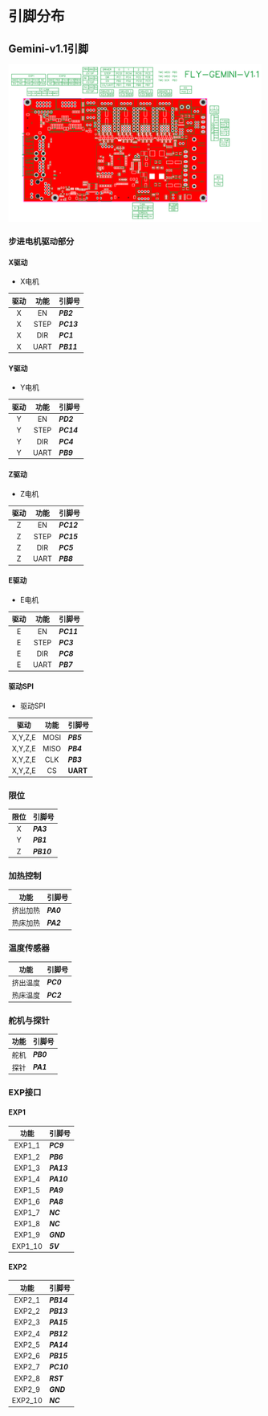 # 引脚分布

## Gemini-v1.1引脚

![Gemini v1.1 Pinout](https://raw.githubusercontent.com/Mellow-3D/Fly-Gemini-V1.1/main/Hardware/pinout_gemini_v_1.1.svg)

### 步进电机驱动部分

<!-- tabs:start -->

#### **X驱动**

* X电机

| 驱动 | 功能 | 引脚号 |
| :----: | :----: | :----- |
| X | EN | ***PB2*** |
| X | STEP | ***PC13*** |
| X | DIR | ***PC1*** |
| X | UART | ***PB11*** |

#### **Y驱动**

* Y电机

| 驱动 | 功能 | 引脚号 |
| :----: | :----: | :----- |
| Y | EN | ***PD2*** |
| Y | STEP | ***PC14*** |
| Y | DIR | ***PC4*** |
| Y | UART | ***PB9*** |

#### **Z驱动**

* Z电机

| 驱动 | 功能 | 引脚号 |
| :----: | :----: | :----- |
| Z | EN | ***PC12*** |
| Z | STEP | ***PC15*** |
| Z | DIR | ***PC5*** |
| Z | UART | ***PB8*** |

#### **E驱动**

* E电机

| 驱动 | 功能 | 引脚号 |
| :----: | :----: | :----- |
| E | EN | ***PC11*** |
| E | STEP | ***PC3*** |
| E | DIR | ***PC8*** |
| E | UART | ***PB7*** |

#### **驱动SPI**

* 驱动SPI

| 驱动 | 功能 | 引脚号 |
| :----: | :----: | :----- |
| X,Y,Z,E | MOSI | ***PB5*** |
| X,Y,Z,E | MISO | ***PB4*** |
| X,Y,Z,E | CLK | ***PB3*** |
| X,Y,Z,E | CS | **UART** |

<!-- tabs:end -->


### 限位

| 限位 | 引脚号 |
| :----: | :----- |
| X | ***PA3*** |
| Y | ***PB1*** |
| Z | ***PB10*** |

### 加热控制

| 功能 | 引脚号 |
| :----: | :----- |
| 挤出加热 | ***PA0*** |
| 热床加热 | ***PA2*** |

### 温度传感器

| 功能 | 引脚号 |
| :----: | :----- |
| 挤出温度 | ***PC0*** |
| 热床温度 | ***PC2*** |

### 舵机与探针

| 功能 | 引脚号 |
| :----: | :----- |
| 舵机 | ***PB0*** |
| 探针 | ***PA1*** |

### EXP接口

<!-- tabs:start -->

#### **EXP1**

| 功能 | 引脚号 |
| :----: | :----- |
| EXP1_1 | ***PC9*** |
| EXP1_2 | ***PB6*** |
| EXP1_3 | ***PA13*** |
| EXP1_4 | ***PA10*** |
| EXP1_5 | ***PA9*** |
| EXP1_6 | ***PA8*** |
| EXP1_7 | ***NC*** |
| EXP1_8 | ***NC*** |
| EXP1_9 | ***GND*** |
| EXP1_10 | ***5V*** |

#### **EXP2**

| 功能 | 引脚号 |
| :----: | :----- |
| EXP2_1 | ***PB14*** |
| EXP2_2 | ***PB13*** |
| EXP2_3 | ***PA15*** |
| EXP2_4 | ***PB12*** |
| EXP2_5 | ***PA14*** |
| EXP2_6 | ***PB15*** |
| EXP2_7 | ***PC10*** |
| EXP2_8 | ***RST*** |
| EXP2_9 | ***GND*** |
| EXP2_10 | ***NC*** |

<!-- tabs:end -->